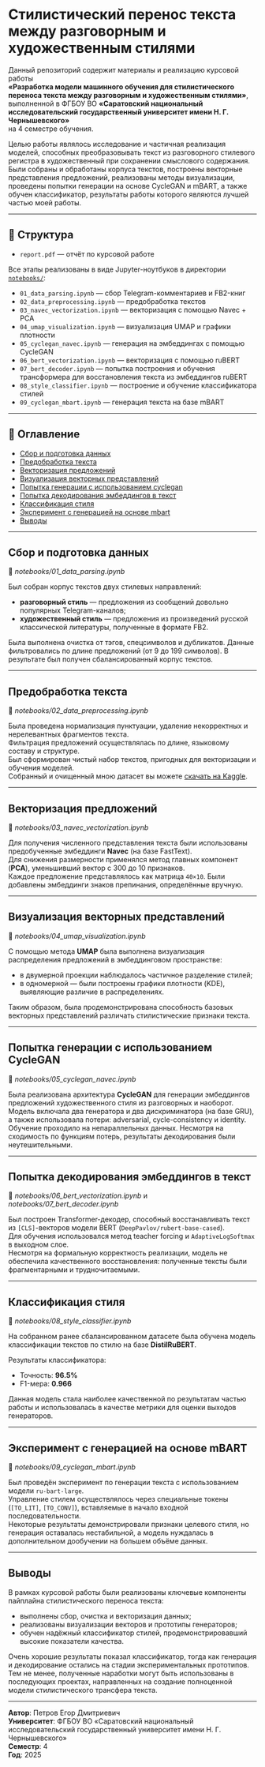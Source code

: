 # Стилистический перенос текста между разговорным и художественным стилями

Данный репозиторий содержит материалы и реализацию курсовой работы  
**«Разработка модели машинного обучения для стилистического переноса текста между разговорным и художественным стилями»**,  
выполненной в ФГБОУ ВО **«Саратовский национальный исследовательский государственный университет имени Н. Г. Чернышевского»**  
на 4 семестре обучения.

Целью работы являлось исследование и частичная реализация моделей, способных преобразовывать текст из разговорного стилевого регистра в художественный при сохранении смыслового содержания.  
Были собраны и обработаны корпуса текстов, построены векторные представления предложений, реализованы методы визуализации, проведены попытки генерации на основе CycleGAN и mBART, а также обучен классификатор, результаты работы которого являются лучшей частью моей работы.

---

## 📁 Структура

- `report.pdf` — отчёт по курсовой работе  
  
Все этапы реализованы в виде Jupyter-ноутбуков в директории [`notebooks/`](notebooks/):
  
- `01_data_parsing.ipynb` — сбор Telegram-комментариев и FB2-книг
- `02_data_preprocessing.ipynb` — предобработка текстов
- `03_navec_vectorization.ipynb` — векторизация с помощью Navec + PCA
- `04_umap_visualization.ipynb` — визуализация UMAP и графики плотности
- `05_cyclegan_navec.ipynb` — генерация на эмбеддингах с помощью CycleGAN
- `06_bert_vectorization.ipynb` — векторизация с помощью ruBERT
- `07_bert_decoder.ipynb` — попытка построения и обучения трансформера для восстановления текста из эмбеддингов ruBERT
- `08_style_classifier.ipynb` — построение и обучение классификатора стилей
- `09_cyclegan_mbart.ipynb` — генерация текста на базе mBART

---

## 📑 Оглавление

- [Сбор и подготовка данных](#сбор-и-подготовка-данных)
- [Предобработка текста](#предобработка-текста)
- [Векторизация предложений](#векторизация-предложений)
- [Визуализация векторных представлений](#визуализация-векторных-представлений)
- [Попытка генерации с использованием cyclegan](#попытка-генерации-с-использованием-cyclegan)
- [Попытка декодирования эмбеддингов в текст](#попытка-декодирования-эмбеддингов-в-текст)
- [Классификация стиля](#классификация-стиля)
- [Эксперимент с генерацией на основе mbart](#эксперимент-с-генерацией-на-основе-mbart)
- [Выводы](#выводы)

---

## Сбор и подготовка данных

📄 *notebooks/01_data_parsing.ipynb*

Был собран корпус текстов двух стилевых направлений:
- **разговорный стиль** — предложения из сообщений довольно популярных Telegram-каналов;
- **художественный стиль** — предложения из произведений русской классической литературы, полученные в формате FB2.

Была выполнена очистка от тэгов, спецсимволов и дубликатов. Данные фильтровались по длине предложений (от 9 до 199 символов). В результате был получен сбалансированный корпус текстов.

---

## Предобработка текста

📄 *notebooks/02_data_preprocessing.ipynb*

Была проведена нормализация пунктуации, удаление некорректных и нерелевантных фрагментов текста.  
Фильтрация предложений осуществлялась по длине, языковому составу и структуре.  
Был сформирован чистый набор текстов, пригодных для векторизации и обучения моделей.  
Собранный и очищенный мною датасет вы можете [скачать на Kaggle](https://www.kaggle.com/datasets/funduckich/conversational-and-literary-style-sentences).

---

## Векторизация предложений

📄 *notebooks/03_navec_vectorization.ipynb*

Для получения численного представления текста были использованы предобученные эмбеддинги **Navec** (на базе FastText).  
Для снижения размерности применялся метод главных компонент (**PCA**), уменьшивший вектор с 300 до 10 признаков.  
Каждое предложение представлялось как матрица `40×10`. Были добавлены эмбеддинги знаков препинания, определённые вручную.

---

## Визуализация векторных представлений

📄 *notebooks/04_umap_visualization.ipynb* 

С помощью метода **UMAP** была выполнена визуализация распределения предложений в эмбеддинговом пространстве:
- в двумерной проекции наблюдалось частичное разделение стилей;
- в одномерной — были построены графики плотности (KDE), выявляющие различие в распределениях.

Таким образом, была продемонстрирована способность базовых векторных представлений различать стилистические признаки текста.

---

## Попытка генерации с использованием CycleGAN

📄 *notebooks/05_cyclegan_navec.ipynb* 

Была реализована архитектура **CycleGAN** для генерации эмбеддингов предложений художественного стиля из разговорных и наоборот.  
Модель включала два генератора и два дискриминатора (на базе GRU), а также использовала потери: adversarial, cycle-consistency и identity.  
Обучение проходило на непараллельных данных. Несмотря на сходимость по функциям потерь, результаты декодирования были неутешительными.

---

## Попытка декодирования эмбеддингов в текст

📄 *notebooks/06_bert_vectorization.ipynb* и *notebooks/07_bert_decoder.ipynb*

Был построен Transformer-декодер, способный восстанавливать текст из `[CLS]`-векторов модели BERT (`DeepPavlov/rubert-base-cased`).  
Для обучения использовался метод teacher forcing и `AdaptiveLogSoftmax` в выходном слое.  
Несмотря на формальную корректность реализации, модель не обеспечила качественного восстановления: полученные тексты были фрагментарными и трудночитаемыми.

---

## Классификация стиля

📄 *notebooks/08_style_classifier.ipynb*

На собранном ранее сбалансированном датасете была обучена модель классификации текстов по стилю на базе **DistilRuBERT**.  

Результаты классификатора:
- Точность: **96.5%**
- F1-мера: **0.966**

Данная модель стала наиболее качественной по результатам частью работы и использовалась в качестве метрики для оценки выходов генераторов.

---

## Эксперимент с генерацией на основе mBART

📄 *notebooks/09_cyclegan_mbart.ipynb*

Был проведён эксперимент по генерации текста с использованием модели `ru-bart-large`.  
Управление стилем осуществлялось через специальные токены (`[TO_LIT]`, `[TO_CONV]`), вставляемые в начало входной последовательности.  
Некоторые результаты демонстрировали признаки целевого стиля, но генерация оставалась нестабильной, а модель нуждалась в дополнительном дообучении на большем объёме данных.

---

## Выводы

В рамках курсовой работы были реализованы ключевые компоненты пайплайна стилистического переноса текста:
- выполнены сбор, очистка и векторизация данных;
- реализованы визуализации векторов и прототипы генераторов;
- обучен надёжный классификатор стилей, продемонстрировавший высокие показатели качества.

Очень хорошие результаты показал классификатор, тогда как генерация и декодирование остались на стадии экспериментальных прототипов. Тем не менее, полученные наработки могут быть использованы в последующих проектах, направленных на создание полноценной модели стилистического трансфера текста.

---

**Автор**: Петров Егор Дмитриевич  
**Университет**: ФГБОУ ВО «Саратовский национальный исследовательский государственный университет имени Н. Г. Чернышевского»  
**Семестр**: 4  
**Год**: 2025
